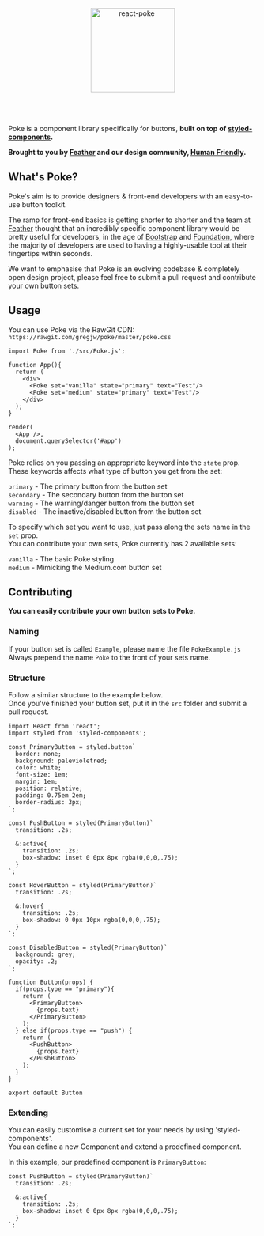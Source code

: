 <div align="center">
	<img alt="react-poke" src="http://i.imgur.com/d21NJPt.png" height="170px">
</div>
<br><br><br>


Poke is a component library specifically for buttons, **built on top of [styled-components](https://github.com/styled-components/styled-components).** 

**Brought to you by [Feather](https://feather-cfm.com) and our design community, [Human Friendly](https://uiux.blog).**

## What's Poke?
Poke's aim is to provide designers & front-end developers with an easy-to-use button toolkit.  
  
The ramp for front-end basics is getting shorter to shorter and the team at [Feather](https://feather-cfm.com) thought that an incredibly specific component library would be pretty useful for developers, in the age of [Bootstrap](https://github.com/twbs/bootstrap) and [Foundation](https://github.com/zurb/foundation-sites), where the majority of developers are used to having a highly-usable tool at their fingertips within seconds.

We want to emphasise that Poke is an evolving codebase & completely open design project, please feel free to submit a pull request and contribute your own button sets.

## Usage
You can use Poke via the RawGit CDN: `https://rawgit.com/gregjw/poke/master/poke.css`


```
import Poke from './src/Poke.js';

function App(){
  return (
    <div>
      <Poke set="vanilla" state="primary" text="Test"/>
      <Poke set="medium" state="primary" text="Test"/>
    </div>
  );
}

render(
  <App />,
  document.querySelector('#app')
);
```

Poke relies on you passing an appropriate keyword into the `state` prop.  
These keywords affects what type of button you get from the set:  
   
`primary` - The primary button from the button set  
`secondary` - The secondary button from the button set  
`warning` - The warning/danger button from the button set  
`disabled` - The inactive/disabled button from the button set  
  
To specify which set you want to use, just pass along the sets name in the `set` prop.  
You can contribute your own sets, Poke currently has 2 available sets:  
  
`vanilla` - The basic Poke styling  
`medium` - Mimicking the Medium.com button set  
  
## Contributing  
  
**You can easily contribute your own button sets to Poke.**  
  
### Naming  
  
If your button set is called `Example`, please name the file `PokeExample.js`  
Always prepend the name `Poke` to the front of your sets name.  
  
### Structure
  
Follow a similar structure to the example below.  
Once you've finished your button set, put it in the `src` folder and submit a pull request.  
  
```
import React from 'react';
import styled from 'styled-components';

const PrimaryButton = styled.button`
  border: none;  
  background: palevioletred;
  color: white;
  font-size: 1em;
  margin: 1em;
  position: relative;
  padding: 0.75em 2em;
  border-radius: 3px;
`;

const PushButton = styled(PrimaryButton)`
  transition: .2s;

  &:active{
    transition: .2s;
    box-shadow: inset 0 0px 8px rgba(0,0,0,.75);
  }
`;

const HoverButton = styled(PrimaryButton)`
  transition: .2s;

  &:hover{
    transition: .2s;
    box-shadow: 0 0px 10px rgba(0,0,0,.75);
  }
`;

const DisabledButton = styled(PrimaryButton)`
  background: grey;
  opacity: .2;
`;

function Button(props) {
  if(props.type == "primary"){
    return (
      <PrimaryButton>
        {props.text}
      </PrimaryButton>
    );
  } else if(props.type == "push") {
    return (
      <PushButton>
        {props.text}
      </PushButton>
    ); 
  }
}

export default Button
```
  
### Extending  
You can easily customise a current set for your needs by using 'styled-components'.  
You can define a new Component and extend a predefined component.  
  
In this example, our predefined component is `PrimaryButton`:  
  
```
const PushButton = styled(PrimaryButton)`
  transition: .2s;

  &:active{
    transition: .2s;
    box-shadow: inset 0 0px 8px rgba(0,0,0,.75);
  }
`;
```